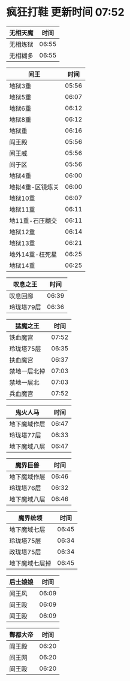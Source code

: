 # 疯狂打鞋 更新时间 07:52

| 无相天魔   | 时间    |
|--------|-------|
| 无相炼狱 | 06:55 |
| 无相糊多 | 06:55 |

| 间王   | 时间    |
|--------|-------|
| 地狱3重 | 05:56 |
| 地狱5重 | 06:07 |
| 地狱6重 | 06:12 |
| 地狱8重 | 06:12 |
| 地狱重 | 06:16 |
| 阎王殿 | 05:56 |
| 间王威 | 05:56 |
| 间于区 | 05:56 |
| 地狱4重 | 06:00 |
| 地拟4重-区镜炼关 | 06:00 |
| 地狱10重 | 06:07 |
| 地狱11重 | 06:11 |
| 地11重-石压糊交 | 06:11 |
| 地狱12重 | 06:14 |
| 地狱13重 | 06:21 |
| 地外14重-枉死星 | 06:25 |
| 地狱14重 | 06:25 |

| 叹息之王   | 时间    |
|--------|-------|
| 叹息回廊 | 06:39 |
| 玲珑塔79层 | 06:36 |

| 猛魔之王   | 时间    |
|--------|-------|
| 铁血魔宫 | 07:52 |
| 玲珑塔75层 | 06:35 |
| 扶血魔宫 | 06:37 |
| 禁地一层北掉 | 07:03 |
| 禁地一层北 | 07:03 |
| 兵血魔宫 | 07:52 |

| 鬼火人马   | 时间    |
|--------|-------|
| 地下魔域作层 | 06:47 |
| 玲珑塔77层 | 06:33 |
| 地下魔域八层 | 06:47 |

| 魔界巨兽   | 时间    |
|--------|-------|
| 地下魔域作层 | 06:46 |
| 玲珑塔76层 | 06:32 |
| 地下魔域八层 | 06:46 |

| 魔界统领   | 时间    |
|--------|-------|
| 地下魔域七层 | 06:45 |
| 玲珑塔75层 | 06:34 |
| 政珑塔75层 | 06:34 |
| 地下魔域七层掉 | 06:45 |

| 后土娘娘   | 时间    |
|--------|-------|
| 闻王风 | 06:09 |
| 间王殴 | 06:09 |
| 闻王殴 | 06:09 |

| 酆都大帝   | 时间    |
|--------|-------|
| 阎王殿 | 06:20 |
| 间王网 | 06:20 |
| 间王殴 | 06:20 |